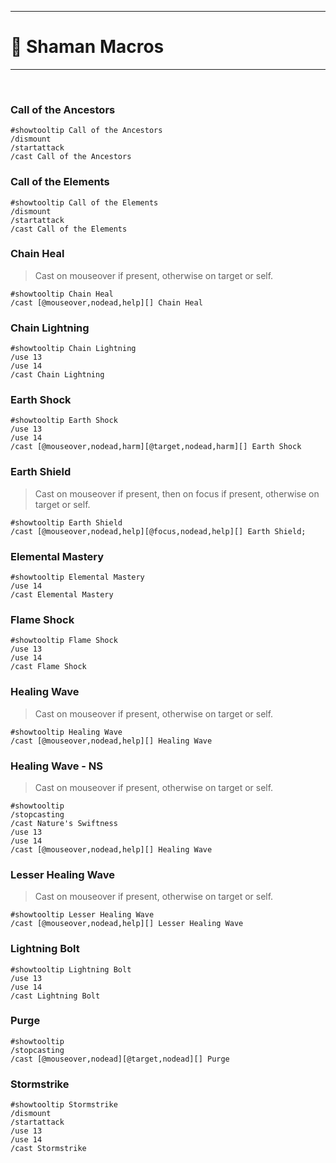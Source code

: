 
---

# 📜 Shaman Macros

---
<br>

### Call of the Ancestors
```
#showtooltip Call of the Ancestors
/dismount
/startattack
/cast Call of the Ancestors
```

### Call of the Elements
```
#showtooltip Call of the Elements
/dismount
/startattack
/cast Call of the Elements
```

### Chain Heal
>Cast on mouseover if present, otherwise on target or self.
```
#showtooltip Chain Heal
/cast [@mouseover,nodead,help][] Chain Heal
```

### Chain Lightning
```
#showtooltip Chain Lightning
/use 13
/use 14
/cast Chain Lightning
```

### Earth Shock
```
#showtooltip Earth Shock
/use 13
/use 14
/cast [@mouseover,nodead,harm][@target,nodead,harm][] Earth Shock
```

### Earth Shield
>Cast on mouseover if present, then on focus if present, otherwise on target or self.
```
#showtooltip Earth Shield
/cast [@mouseover,nodead,help][@focus,nodead,help][] Earth Shield; 
```

### Elemental Mastery
```
#showtooltip Elemental Mastery
/use 14
/cast Elemental Mastery
```

### Flame Shock
```
#showtooltip Flame Shock
/use 13
/use 14
/cast Flame Shock
```

### Healing Wave
>Cast on mouseover if present, otherwise on target or self.
```
#showtooltip Healing Wave
/cast [@mouseover,nodead,help][] Healing Wave
```

### Healing Wave - NS
>Cast on mouseover if present, otherwise on target or self.
```
#showtooltip
/stopcasting
/cast Nature's Swiftness
/use 13
/use 14
/cast [@mouseover,nodead,help][] Healing Wave
```

### Lesser Healing Wave
>Cast on mouseover if present, otherwise on target or self.
```
#showtooltip Lesser Healing Wave
/cast [@mouseover,nodead,help][] Lesser Healing Wave
```

### Lightning Bolt
```
#showtooltip Lightning Bolt
/use 13
/use 14
/cast Lightning Bolt
```

### Purge
```
#showtooltip
/stopcasting
/cast [@mouseover,nodead][@target,nodead][] Purge
```

### Stormstrike
```
#showtooltip Stormstrike
/dismount
/startattack
/use 13
/use 14
/cast Stormstrike
```
